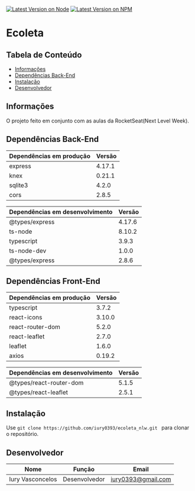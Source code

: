 [![Latest Version on Node](https://img.shields.io/badge/Node-12.17.0-green)](https://nodejs.org/en/) [![Latest Version on NPM](https://img.shields.io/badge/NPM-6.14.15-red)](https://www.npmjs.com/)


# Ecoleta


## Tabela de Conteúdo
- <a href="#informações">Informações</a>
- <a href="#dependências back-end">Dependências Back-End</a>
- <a href="#instalação">Instalação</a>
- <a href="#desenvolvedor">Desenvolvedor</a>

## Informações
O projeto feito em conjunto com as aulas da RocketSeat(Next Level Week).

## Dependências Back-End
| Dependências em produção | Versão |
| ------------------------ | ------ |
| express | 4.17.1 |
| knex | 0.21.1 |
| sqlite3 | 4.2.0 |
| cors | 2.8.5 |

| Dependências em desenvolvimento | Versão |
| ------------------------------- | ------ |
| @types/express | 4.17.6 |
| ts-node | 8.10.2 |
| typescript | 3.9.3 |
| ts-node-dev | 1.0.0 |
| @types/express | 2.8.6 |

## Dependências Front-End
| Dependências em produção | Versão |
| ------------------------ | ------ |
| typescript | 3.7.2 |
| react-icons | 3.10.0 |
| react-router-dom | 5.2.0 |
| react-leaflet | 2.7.0 |
| leaflet | 1.6.0 |
| axios | 0.19.2 |

| Dependências em desenvolvimento | Versão |
| ------------------------------- | ------ |
| @types/react-router-dom | 5.1.5 |
| @types/react-leaflet | 2.5.1 |

## Instalação

Use ```git clone https://github.com/iury0393/ecoleta_nlw.git ``` para clonar o repositório.

## Desenvolvedor

| Nome | Função | Email |
| ------ | ------ | ----- |
| Iury Vasconcelos | Desenvolvedor | iury0393@gmail.com |
